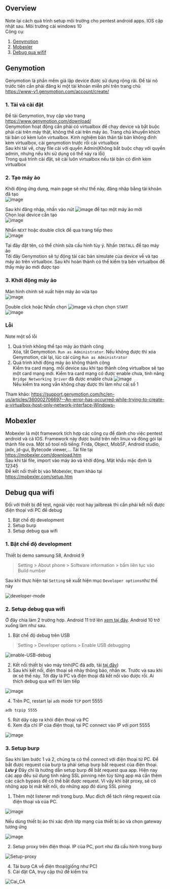 ## Overview  
Note lại cách quá trình setup môi trường cho pentest android apps. IOS cập nhật sau. Môi trường cài windows 10  
Công cụ:
1. [Genymotion](#genymotion)  
2. [Mobexler](#Mobexler)  
3. [Debug qua wifif](#debug-qua-wifi)  

## Genymotion  
Genymotion là phần mềm giả lập device đươc sử dụng rộng rãi. Để tải nó trước tiên cần phải đăng kí một tài khoản miễn phí trên trang chủ
https://www-v1.genymotion.com/account/create/  

### 1. Tải và cài đặt  
Để tải Genymotion, truy cập vào trang https://www.genymotion.com/download/  
Genymotion hoạt động cần phải có virtualbox để chạy device và bắt buộc phải cài trên máy thật, không thể cài trên máy ảo. Trang chủ khuyến khích tải bản có kèm luôn
virtualbox. Kinh nghiệm bản thân tải bản không đính kèm virtualbox, cài genymotion trước rồi cài virtualbox    
Sau khi tải về, chạy file cài với quyền Admin(Không bắt buộc chạy với quyền admin, nhưng nếu khi sử dụng có thể xảy ra lỗi)  
Trong quá trình cài đặt, sẽ cài luôn virtualbox nếu tải bản có đính kèm virtualbox  
  
### 2. Tạo máy ảo  
Khởi động ứng dụng, main page sẽ như thế này, đăng nhập bằng tài khoản đã tạo  
![image](https://user-images.githubusercontent.com/22276823/132122046-18274748-6a7d-4276-8ba0-2685b2782929.png)  
  
Sau khi đăng nhập, nhấn vào nút ![image](https://user-images.githubusercontent.com/22276823/132122074-d6ebaaf6-1c04-42db-b799-0765743e857c.png) để tạo một máy ảo mới  
Chọn loại device cần tạo  
![image](https://user-images.githubusercontent.com/22276823/132122088-ac5ccbc8-b56e-4c11-9ee4-6d2b199e2602.png)  

Nhấn `NEXT` hoặc double click để qua trang tiếp theo  
![image](https://user-images.githubusercontent.com/22276823/132122115-3f7714f4-d1cb-4cd3-a527-8e6d71fb8921.png)  

Tại đây đặt tên, có thể chỉnh sửa cấu hình tùy ý. Nhấn `INSTALL` để tạo máy ảo  
Tới đây Genymotion sẽ tự động tải các bản simulate của device về và tạo máy ảo trên virtualbox. Sau khi hoàn thành có thể kiểm tra bên virtualbox để thấy máy ảo mới
được tạo  

### 3. Khởi động máy ảo  
Màn hình chính sẽ xuất hiện máy ảo vừa tạo  
![image](https://user-images.githubusercontent.com/22276823/132122226-1965ce3c-3d17-485f-b43f-e926676886df.png)  

Double click hoặc Nhấn chọn ![image](https://user-images.githubusercontent.com/22276823/132122230-0c438931-764f-4066-8007-c0d9a9d2d62d.png) và chọn chọn `START`  
![image](https://user-images.githubusercontent.com/22276823/132122239-ab61f914-2e6c-4e12-b4db-9aa7a20769da.png)  

### Lỗi  
Note một số lỗi  
1. Quá trình không thể tạo máy ảo thành công  
Xóa, tắt Genymotion. `Run as Administrator`. Nếu không được thì xóa Genymotion, cài lại, lúc cài cũng `Run as Administrator`  
2. Quá trình khởi động máy ảo không thành công  
Kiểm tra card mạng. mỗi device sau khi tạo thành công virtualbox sẽ tạo một card mạng mới. Kiểm tra card mạng có được enable chưa, tính năng `Bridge Networking Driver`
đã được enable chưa
![image](https://user-images.githubusercontent.com/22276823/132122481-26c25848-33ba-4647-ab57-ac4e3af7f54d.png)  
Nếu kiểm tra xong vẫn không chạy được thì làm như cái số 1  

Tham khảo: https://support.genymotion.com/hc/en-us/articles/360002706697--An-error-has-occurred-while-trying-to-create-a-virtualbox-host-only-network-interface-Windows- 

## Mobexler  
Mobexler là một framework tích hợp các công cụ để dành cho việc pentest android và cả IOS. Framework này được build trên nền linux và đóng gói lại thành file ova. Một số tool nổi tiếng: Frida, Object, MobSF, Android studio, jadx, jd-gui, Bytecode viewer,... 
Tải file tại https://mobexler.com/download.htm  
Sau khi tải file, import vào máy ảo và khởi động. Mật khẩu mặc định là 12345  
Để kết nối thiết bị vào Mobexler, tham khảo tại https://mobexler.com/setup.htm  

## Debug qua wifi  
Đối với thiết bị để test, ngoài việc root hay jailbreak thì cần phải kết nối được điện thoại với PC để debug  
1. Bật chế độ development  
2. Setup burp  
3. Setup debug qua wifi  

### 1. Bật chế độ development  
Thiết bị demo samsung S8, Android 9  
> Setting > About phone > Software information > bấm liên tục vào Build number  

Sau khi thực hiện tại `Setting` sẽ xuất hiện mục `Developer options`như thế này  

![developer-mode](https://user-images.githubusercontent.com/22276823/134507739-741bb9b9-63d6-44fb-8553-76b4d9337062.jpeg)  

### 2. Setup debug qua wifi  
Ở đây chia làm 2 trường hợp. Android 11 trở lên [xem tại đây](https://developer.android.com/studio/run/device#wireless). Android 10 trở xuống làm như sau.  
1. Bật chế độ debug trên USB  
> Setting > Developer options > Enable USB debugging  

![enable-USB-debug](https://user-images.githubusercontent.com/22276823/134507880-099721a9-a915-4bbf-85d4-e2bf0eb8c3f5.jpeg)

2. Kết nối thiết bị vào máy tính(PC đã adb, tải [tại đây](https://developer.android.com/studio/releases/platform-tools))  
3. Sau khi kết nối, điện thoại sẽ nhảy thông báo, nhấn `OK`. Trước và sau khi `OK` sẽ thế này. Tới đây là PC và điện thoại đã kết nối vào được rồi. Ai thích debug qua wifi thì làm tiếp  
  
 ![image](https://user-images.githubusercontent.com/22276823/134482432-cb419901-e27d-43ec-b49d-2c85fae42a74.png)  
 
4. Trên PC, restart lại `adb` mode `TCP` port 5555  
```
adb tcpip 5555
````  

5. Rút dây cáp ra khỏi điện thoại và PC  
6. Xem địa chỉ IP của điện thoại, tại PC connect vào IP với port 5555  
 
![image](https://user-images.githubusercontent.com/22276823/134502072-17035aa4-7114-4cfa-8797-4427926af350.png)


### 3. Setup burp  
Sau khi làm bước 1 và 2, chúng ta có thể connect với điện thoại từ PC. Để bắt được request của burp ta phải setup burp bắt request của điện thoại.  
***Lưu ý*** Đây chỉ là hướng dẫn setup burp để bắt request qua app. Hiện nay các app đều sử dụng tính năng SSL pinning nên tùy từng app mà cần thêm các cách bypass để có thể bắt
được request. Vì vậy khi bật proxy, sẽ có những app bị mất kết nối, do những app đó dùng SSL pining  
1. Thêm một listener mới trong burp. Mục đích để tách riêng request của điện thoại và của PC.   

![image](https://user-images.githubusercontent.com/22276823/134505086-86e4c945-5121-49e0-a01a-efc6ca546565.png) 

Nếu dùng thiết bị ảo thì xác định lớp mạng của thiết bị ảo và chọn gateway tương ứng   

![image](https://user-images.githubusercontent.com/22276823/134505256-fbd6fefb-6265-4e13-8aba-201ba4460fe7.png)

2. Setup proxy trên điện thoại. IP của PC, port như đã cấu hình trong burp   

![Setup-proxy](https://user-images.githubusercontent.com/22276823/134507575-44d481d3-ce1c-4020-bf62-6b21424f211f.jpeg)  

4. Tải burp CA về điện thoại(giống như PC)  
5. Cài đặt CA, truy cập thử để kiểm tra   

![Cai_CA](https://user-images.githubusercontent.com/22276823/134507365-f4f1cddc-8e49-4954-a1e8-597f675977c7.jpeg)





